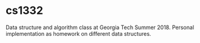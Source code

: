 # cs1332
Data structure and algorithm class at Georgia Tech Summer 2018. Personal implementation as homework on different data structures.
